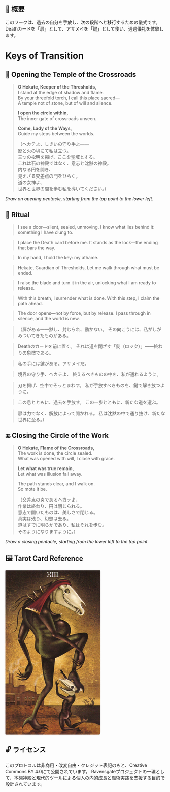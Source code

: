 ## 🧭 概要

このワークは、過去の自分を手放し、次の段階へと移行するための儀式です。
Deathカードを「扉」として、アサメイを「鍵」として使い、通過儀礼を体験します。

# Keys of Transition

## 🛑 Opening the Temple of the Crossroads

> **O Hekate, Keeper of the Thresholds,**  
> I stand at the edge of shadow and flame.  
> By your threefold torch, I call this place sacred—  
> A temple not of stone, but of will and silence.  
>  
> **I open the circle within,**  
> The inner gate of crossroads unseen.  
>  
> **Come, Lady of the Ways,**  
> Guide my steps between the worlds.  
>  
> （ヘカテよ、しきいの守り手よ——  
> 影と火の境にて私は立つ。  
> 三つの松明を掲げ、ここを聖域とする。  
> これは石の神殿ではなく、意志と沈黙の神殿。  
> 内なる円を開き、  
> 見えざる交差点の門をひらく。  
> 道の女神よ、  
> 世界と世界の間を歩む私を導いてください。）

*Draw an opening pentacle, starting from the top point to the lower left.*

## 🔮 Ritual

> I see a door—silent, sealed, unmoving.
> I know what lies behind it: something I have clung to.

> I place the Death card before me.
> It stands as the lock—the ending that bars the way.

> In my hand, I hold the key: my athame.

> Hekate, Guardian of Thresholds,
> Let me walk through what must be ended.

> I raise the blade and turn it in the air,
> unlocking what I am ready to release.

> With this breath, I surrender what is done.
> With this step, I claim the path ahead.

> The door opens—not by force, but by release.
> I pass through in silence, and the world is new.

> （扉がある——黙し、封じられ、動かない。
> その向こうには、私がしがみついてきたものがある。

> Deathのカードを前に置く。
> それは道を閉ざす「錠（ロック）」——終わりの象徴である。

> 私の手には鍵がある。アサメイだ。

> 境界の守り手、ヘカテよ、
> 終えるべきものの中を、私が通れるように。

> 刃を掲げ、空中でそっとまわす。
> 私が手放すべきものを、鍵で解き放つように。

> この息とともに、過去を手放す。
> この一歩とともに、新たな道を選ぶ。

> 扉は力でなく、解放によって開かれる。
> 私は沈黙の中で通り抜け、新たな世界に至る。）

## 🔚 Closing the Circle of the Work

> **O Hekate, Flame of the Crossroads,**  
> The work is done, the circle sealed.  
> What was opened with will, I close with grace.  
>  
> **Let what was true remain,**  
> Let what was illusion fall away.  
>  
> The path stands clear, and I walk on.  
> So mote it be.  
>  
> （交差点の炎であるヘカテよ、  
> 作業は終わり、円は閉じられる。  
> 意志で開いたものは、美しさで閉じる。  
> 真実は残り、幻想は去る。  
> 道はすでに明らかであり、私はそれを歩む。  
> そのようになりますように。）

*Draw a closing pentacle, starting from the lower left to the top point.*


## 🖼️ Tarot Card Reference

<img src="transition_death.jpg" width="300">


## 🔓 ライセンス

このプロトコルは非商用・改変自由・クレジット表記のもと、Creative Commons BY 4.0にて公開されています。
Ravensgateプロジェクトの一環として、本棚神殿と現代的ツールによる個人の内的成長と魔術実践を支援する目的で設計されています。
